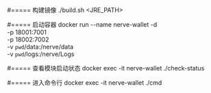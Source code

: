 #===== 构建镜像
./build.sh <JRE_PATH>

#===== 启动容器
docker run --name nerve-wallet -d \
  -p 18001:7001 \
  -p 18002:7002 \
  -v `pwd`/data:/nerve/data \
  -v `pwd`/logs:/nerve/Logs \
  <NERVE-WALLET-IMAGE>


#===== 查看模块启动状态
docker exec -it nerve-wallet ./check-status

#===== 进入命令行
docker exec -it nerve-wallet ./cmd

